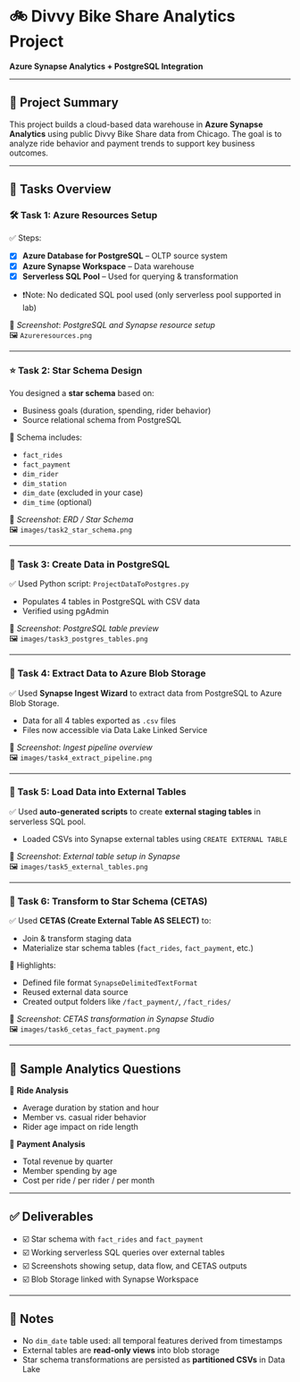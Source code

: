 # 🚲 Divvy Bike Share Analytics Project
**Azure Synapse Analytics + PostgreSQL Integration**

---

## 📌 Project Summary

This project builds a cloud-based data warehouse in **Azure Synapse Analytics** using public Divvy Bike Share data from Chicago. The goal is to analyze ride behavior and payment trends to support key business outcomes.

---

## 📂 Tasks Overview

### 🛠 Task 1: Azure Resources Setup

✅ Steps:
- [x] **Azure Database for PostgreSQL** – OLTP source system  
- [x] **Azure Synapse Workspace** – Data warehouse  
- [x] **Serverless SQL Pool** – Used for querying & transformation  
- ❗️Note: No dedicated SQL pool used (only serverless pool supported in lab)

📸 _Screenshot_: *PostgreSQL and Synapse resource setup*  
🖼️ `Azureresources.png`

---

### ⭐ Task 2: Star Schema Design

You designed a **star schema** based on:
- Business goals (duration, spending, rider behavior)
- Source relational schema from PostgreSQL

📁 Schema includes:
- `fact_rides`  
- `fact_payment`  
- `dim_rider`  
- `dim_station`  
- `dim_date` (excluded in your case)  
- `dim_time` (optional)  

📸 _Screenshot_: *ERD / Star Schema*  
🖼️ `images/task2_star_schema.png`

---

### 📃 Task 3: Create Data in PostgreSQL

✅ Used Python script: `ProjectDataToPostgres.py`  
- Populates 4 tables in PostgreSQL with CSV data  
- Verified using pgAdmin  

📸 _Screenshot_: *PostgreSQL table preview*  
🖼️ `images/task3_postgres_tables.png`

---

### 📄 Task 4: Extract Data to Azure Blob Storage

✅ Used **Synapse Ingest Wizard** to extract data from PostgreSQL to Azure Blob Storage.  
- Data for all 4 tables exported as `.csv` files  
- Files now accessible via Data Lake Linked Service

📸 _Screenshot_: *Ingest pipeline overview*  
🖼️ `images/task4_extract_pipeline.png`

---

### 📅 Task 5: Load Data into External Tables

✅ Used **auto-generated scripts** to create **external staging tables** in serverless SQL pool.  
- Loaded CSVs into Synapse external tables using `CREATE EXTERNAL TABLE`

📸 _Screenshot_: *External table setup in Synapse*  
🖼️ `images/task5_external_tables.png`

---

### 🔄 Task 6: Transform to Star Schema (CETAS)

✅ Used **CETAS (Create External Table AS SELECT)** to:
- Join & transform staging data
- Materialize star schema tables (`fact_rides`, `fact_payment`, etc.)

🧹 Highlights:
- Defined file format `SynapseDelimitedTextFormat`
- Reused external data source
- Created output folders like `/fact_payment/`, `/fact_rides/`

📸 _Screenshot_: *CETAS transformation in Synapse Studio*  
🖼️ `images/task6_cetas_fact_payment.png`

---

## 🔎 Sample Analytics Questions

💬 **Ride Analysis**
- Average duration by station and hour
- Member vs. casual rider behavior
- Rider age impact on ride length

💬 **Payment Analysis**
- Total revenue by quarter
- Member spending by age
- Cost per ride / per rider / per month

---

## ✅ Deliverables

- ☑️ Star schema with `fact_rides` and `fact_payment`
- ☑️ Working serverless SQL queries over external tables
- ☑️ Screenshots showing setup, data flow, and CETAS outputs
- ☑️ Blob Storage linked with Synapse Workspace

---

## 📌 Notes

- No `dim_date` table used: all temporal features derived from timestamps
- External tables are **read-only views** into blob storage
- Star schema transformations are persisted as **partitioned CSVs** in Data Lake

